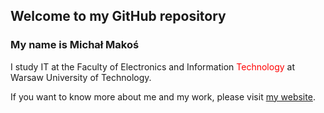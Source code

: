 ## Welcome to my GitHub repository

### My name is Michał Makoś

I study IT at the Faculty of Electronics and Information <span style="color:red">Technology</span> at Warsaw University of Technology.

If you want to know more about me and my work, please visit <span style="color:red">[my website](http://mmakos.pl/)</span>.

<!--
**mmakos/mmakos** is a ✨ _special_ ✨ repository because its `README.md` (this file) appears on your GitHub profile.

Here are some ideas to get you started:

- 🔭 I’m currently working on ...
- 🌱 I’m currently learning ...
- 👯 I’m looking to collaborate on ...
- 🤔 I’m looking for help with ...
- 💬 Ask me about ...
- 📫 How to reach me: ...
- 😄 Pronouns: ...
- ⚡ Fun fact: ...
-->
